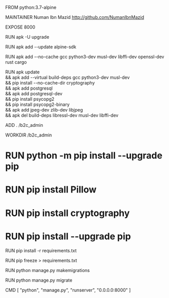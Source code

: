 FROM python:3.7-alpine

MAINTAINER Numan Ibn Mazid <http://github.com/NumanIbnMazid>

EXPOSE 8000

RUN apk -U upgrade

RUN apk add --update alpine-sdk

RUN apk add --no-cache gcc python3-dev musl-dev libffi-dev openssl-dev rust cargo

RUN apk update \
    && apk add --virtual build-deps gcc python3-dev musl-dev \
    && pip install --no-cache-dir cryptography \
    && apk add postgresql \
    && apk add postgresql-dev \
    && pip install psycopg2 \
    && pip install psycopg2-binary \
    && apk add jpeg-dev zlib-dev libjpeg \
    && apk del build-deps libressl-dev musl-dev libffi-dev

ADD . /b2c_admin

WORKDIR /b2c_admin

# RUN python -m pip install --upgrade pip

# RUN pip install Pillow

# RUN pip install cryptography

# RUN pip install --upgrade pip

RUN pip install -r requirements.txt

RUN pip freeze > requirements.txt

RUN python manage.py makemigrations

RUN python manage.py migrate

CMD [ "python", "manage.py", "runserver", "0.0.0.0:8000" ]